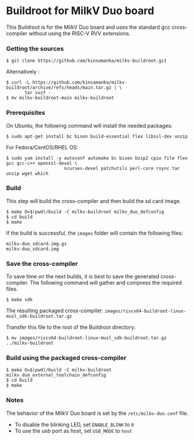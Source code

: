 Buildroot for MilkV Duo board
=============================

This Buildroot is for the MilkV Duo board and uses the standard gcc cross-compiler without using the RISC-V RVV extensions.

###  Getting the sources

    $ git clone https://github.com/kinsamanka/milkv-buildroot.git
    
Alternatively :

    $ curl -L https://github.com/kinsamanka/milkv-buildroot/archive/refs/heads/main.tar.gz | \
           tar xvzf -
    $ mv milkv-buildroot-main milkv-buildroot

### Prerequisites

On Ubuntu, the following command will install the needed packages:

    $ sudo apt-get install bc bison build-essential flex libssl-dev unzip

For Fedora/CentOS/RHEL OS:

    $ sudo yum install -y autoconf automake bc bison bzip2 cpio file flex gcc gcc-c++ openssl-devel \
                          ncurses-devel patchutils perl-core rsync tar unzip wget which
                          
### Build

This step will build the cross-compiler and then build the sd card image.

    $ make O=$(pwd)/build -C milkv-buildroot milkv_duo_defconfig
    $ cd build
    $ make

If the build is successful, the ```images``` folder will contain the following files:

    milkv-duo_sdcard.img.gz
    milkv-duo_sdcard.img
    
### Save the cross-compiler

To save time on the next builds, it is best to save the generated cross-compiler.
The following command will gather and compress the required files.

    $ make sdk

The resulting packaged cross-compiler: ```images/riscv64-buildroot-linux-musl_sdk-buildroot.tar.gz```

Transfer this file to the root of the Buildroot directory:

    $ mv images/riscv64-buildroot-linux-musl_sdk-buildroot.tar.gz ../milkv-buildroot

### Build using the packaged cross-compiler

    $ make O=$(pwd)/build -C milkv-buildroot milkv_duo_external_toolchain_defconfig
    $ cd build
    $ make

### Notes

The behavior of the MilkV Duo board is set by the ```/etc/milkv-duo.conf``` file.

- To disable the blinking LED, set ```ENABLE_BLINK``` to ```0```
- To use the usb port as host, set ```USB_MODE``` to ```host```
